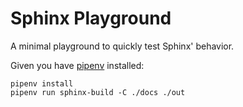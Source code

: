 Sphinx Playground
=================

A minimal playground to quickly test Sphinx' behavior.

Given you have [pipenv](https://pipenv.pypa.io/en/latest/) installed:

```
pipenv install
pipenv run sphinx-build -C ./docs ./out
```
